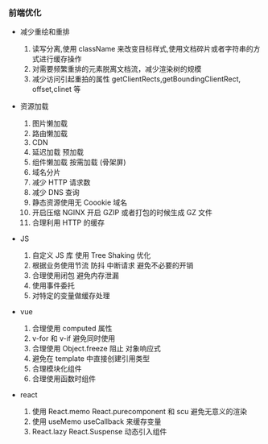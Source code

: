 ### 前端优化

- 减少重绘和重排

  1. 读写分离,使用 className 来改变目标样式,使用文档碎片或者字符串的方式进行缓存操作
  2. 对需要频繁重排的元素脱离文档流，减少渲染树的规模
  3. 减少访问引起重拍的属性 getClientRects,getBoundingClientRect, offset,clinet 等

- 资源加载

  1.  图片懒加载
  2.  路由懒加载
  3.  CDN
  4.  延迟加载 预加载
  5.  组件懒加载 按需加载 (骨架屏)
  6.  域名分片
  7.  减少 HTTP 请求数
  8.  减少 DNS 查询
  9.  静态资源使用无 Coookie 域名
  10. 开启压缩 NGINX 开启 GZIP 或者打包的时候生成 GZ 文件
  11. 合理利用 HTTP 的缓存

- JS

  1. 自定义 JS 库 使用 Tree Shaking 优化
  2. 根据业务使用节流 防抖 中断请求 避免不必要的开销
  3. 合理使用闭包 避免内存泄漏
  4. 使用事件委托
  5. 对特定的变量做缓存处理

- vue

  1. 合理使用 computed 属性
  2. v-for 和 v-if 避免同时使用
  3. 合理使用 Object.freeze 阻止 对象响应式
  4. 避免在 template 中直接创建引用类型
  5. 合理模块化组件
  6. 合理使用函数时组件

- react
  1. 使用 React.memo React.purecomponent 和 scu 避免无意义的渲染
  2. 使用 useMemo useCallback 来缓存变量
  3. React.lazy React.Suspense 动态引入组件

